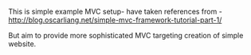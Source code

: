 This is simple example MVC setup- have taken references from - http://blog.oscarliang.net/simple-mvc-framework-tutorial-part-1/

But aim to provide more sophisticated MVC targeting creation of simple website.